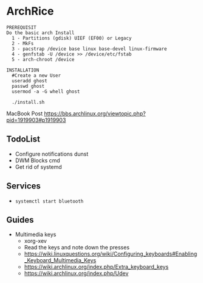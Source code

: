 # ArchRice

```
PREREQUISIT
Do the basic arch Install
  1 - Partitions (gdisk) UIEF (EF00) or Legacy
  2 - MkFs 
  3 - pacstrap /device base linux base-devel linux-firmware
  4 - genfstab -U /device >> /device/etc/fstab
  5 - arch-chroot /device 

INSTALLATION
  #Create a new User
  useradd ghost
  passwd ghost
  usermod -a -G whell ghost

  ./install.sh

```
MacBook Post
https://bbs.archlinux.org/viewtopic.php?pid=1919903#p1919903

## TodoList
* Configure notifications dunst
* DWM Blocks cmd 
* Get rid of systemd


## Services
* `systemctl start bluetooth`


## Guides
* Multimedia keys
  * xorg-xev
  * Read the keys and note down the presses
  * https://wiki.linuxquestions.org/wiki/Configuring_keyboards#Enabling_Keyboard_Multimedia_Keys
  * https://wiki.archlinux.org/index.php/Extra_keyboard_keys
  * https://wiki.archlinux.org/index.php/Udev
